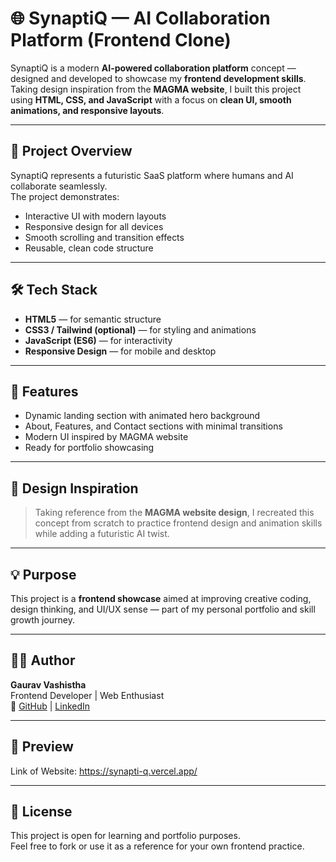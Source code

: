 # 🌐 SynaptiQ — AI Collaboration Platform (Frontend Clone)

SynaptiQ is a modern **AI-powered collaboration platform** concept — designed and developed to showcase my **frontend development skills**.  
Taking design inspiration from the **MAGMA website**, I built this project using **HTML, CSS, and JavaScript** with a focus on **clean UI, smooth animations, and responsive layouts**.

---

## 🚀 Project Overview

SynaptiQ represents a futuristic SaaS platform where humans and AI collaborate seamlessly.  
The project demonstrates:
- Interactive UI with modern layouts  
- Responsive design for all devices  
- Smooth scrolling and transition effects  
- Reusable, clean code structure  

---

## 🛠️ Tech Stack

- **HTML5** — for semantic structure  
- **CSS3 / Tailwind (optional)** — for styling and animations  
- **JavaScript (ES6)** — for interactivity  
- **Responsive Design** — for mobile and desktop  

---

## 🧩 Features

- Dynamic landing section with animated hero background  
- About, Features, and Contact sections with minimal transitions  
- Modern UI inspired by MAGMA website  
- Ready for portfolio showcasing  

---

## 🎨 Design Inspiration

> Taking reference from the **MAGMA website design**, I recreated this concept from scratch to practice frontend design and animation skills while adding a futuristic AI twist.

---

## 💡 Purpose

This project is a **frontend showcase** aimed at improving creative coding, design thinking, and UI/UX sense — part of my personal portfolio and skill growth journey.

---

## 🧑‍💻 Author

**Gaurav Vashistha**  
Frontend Developer | Web Enthusiast  
📍 [GitHub](https://github.com/CodeWith-Gaurav) | [LinkedIn](https://www.linkedin.com/in/gaurav--vashistha/)

---

## 📸 Preview

Link of Website: https://synapti-q.vercel.app/

---

## 📄 License

This project is open for learning and portfolio purposes.  
Feel free to fork or use it as a reference for your own frontend practice.
